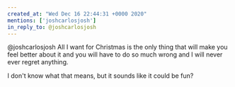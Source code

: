 ```yaml
---
created_at: "Wed Dec 16 22:44:31 +0000 2020"
mentions: ['joshcarlosjosh']
in_reply_to: @joshcarlosjosh
---
```


@joshcarlosjosh All I want for Christmas is the only thing that will make you feel better about it and you will have to do so much wrong and I will never ever regret anything.

I don't know what that means, but it sounds like it could be fun?
